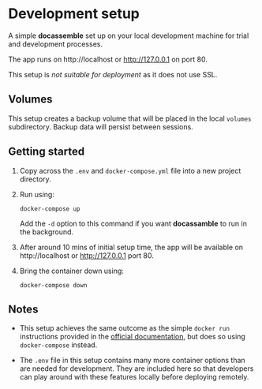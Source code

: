 # Development setup

A simple **docassemble** set up on your local development machine for trial and development processes.

The app runs on http://localhost or http://127.0.0.1 on port 80.

This setup is _not suitable for deployment_ as it does not use SSL.

## Volumes

This setup creates a backup volume that will be placed in the local `volumes` subdirectory. Backup data will persist between sessions.

## Getting started

1.  Copy across the `.env` and `docker-compose.yml` file into a new project directory.

2.  Run using:

        docker-compose up

    Add the `-d` option to this command if you want **docassamble** to run in the background.

3.  After around 10 mins of initial setup time, the app will be available on http://localhost or http://127.0.0.1 port 80.

4.  Bring the container down using:

        docker-compose down

## Notes

- This setup achieves the same outcome as the simple `docker run` instructions provided in the [official documentation](https://docassemble.org/docs/docker.html#starting), but does so using `docker-compose` instead.

- The `.env` file in this setup contains many more container options than are needed for development. They are included here so that developers can play around with these features locally before deploying remotely.
